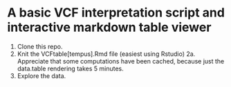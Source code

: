 # A basic VCF interpretation script and interactive markdown table viewer

1.  Clone this repo.
2.  Knit the VCFtable[tempus].Rmd file  (easiest using Rstudio)
2a. Appreciate that some computations have been cached, because just the data.table rendering takes 5 minutes.
3.  Explore the data.